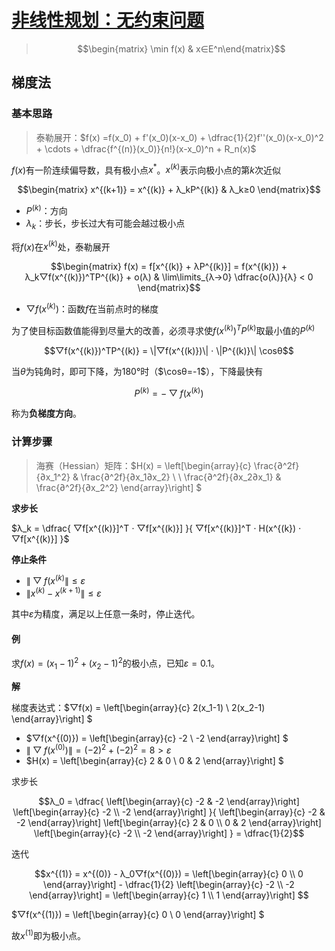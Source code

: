 <link rel='stylesheet' href='../../../style/index.css'>
<script src='../../../style/index.js'></script>

# [非线性规划：无约束问题](../index.html)

>$$\begin{matrix} \min f(x) & x∈E^n\end{matrix}$$

## 梯度法

### 基本思路

>泰勒展开：$f(x) =f(x_0) + f'(x_0)(x-x_0) + \dfrac{1}{2}f''(x_0)(x-x_0)^2 + \cdots + \dfrac{f^{(n)}(x_0)}{n!}(x-x_0)^n + R_n(x)$

$f(x)$有一阶连续偏导数，具有极小点$x^*$。$x^{(k)}$表示向极小点的第$k$次近似

$$\begin{matrix}
    x^{(k+1)} = x^{(k)} + λ_kP^{(k)} & λ_k≥0
\end{matrix}$$

- $P^{(k)}$：方向
- $λ_k$：步长，步长过大有可能会越过极小点


将$f(x)$在$x^{(k)}$处，泰勒展开

<!--
$$\begin{matrix}
    f(x) =  f(x^{(k)}) + f'(x^{(k)})(x-x^{(k)}) + R_2(x)
\end{matrix}$$
-->
$$\begin{matrix}
    f(x) = f[x^{(k)} + λP^{(k)}]
    =  f(x^{(k)}) + λ_k▽f(x^{(k)})^TP^{(k)} + o(λ)
    &
    \lim\limits_{λ→0} \dfrac{o(λ)}{λ} < 0
\end{matrix}$$

- $▽f(x^{(k)})$：函数$f$在当前点时的梯度

为了使目标函数值能得到尽量大的改善，必须寻求使$f(x^{(k)})^TP^{(k)}$取最小值的$P^{(k)}$

$$▽f(x^{(k)})^TP^{(k)} = \|▽f(x^{(k)})\| ⋅ \|P^{(k)}\| \cosθ$$

当$θ$为钝角时，即可下降，为$180°$时（$\cosθ=-1$），下降最快有

$$P^{(k)}=-▽f(x^{(k)})$$

称为**负梯度方向**。

### 计算步骤

>海赛（Hessian）矩阵：$H(x) = 
\left[\begin{array}{c}
    \frac{∂^2f}{∂x_1^2}   & \frac{∂^2f}{∂x_1∂x_2}
\\
\\  \frac{∂^2f}{∂x_2∂x_1} & \frac{∂^2f}{∂x_2^2}
\end{array}\right]
$

**求步长**

$λ_k = \dfrac{
    ▽f[x^{(k)}]^T ⋅ ▽f[x^{(k)}]
}{
    ▽f[x^{(k)}]^T ⋅ H(x^{(k}) ⋅ ▽f[x^{(k)}]
}$

**停止条件**

- $\|▽f(x^{(k)}\| ≤ ε$
- $\|x^{(k)} - x^{(k+1)}\| ≤ ε$

其中$ε$为精度，满足以上任意一条时，停止迭代。

<!-- **步长确定**

$$f[x^{(k)} - λ▽f(x^{(k)})] < f(x^{(k)})$$

步长$λ$应满足上式。 -->

#### 例

求$f(x) = (x_1 - 1)^2 + (x_2 - 1)^2$的极小点，已知$ε=0.1$。

**解**

梯度表达式：$▽f(x) = 
    \left[\begin{array}{c}
        2(x_1-1)
    \\  2(x_2-1)
    \end{array}\right]
$
- $▽f(x^{(0)}) = 
    \left[\begin{array}{c}
        -2
    \\  -2
    \end{array}\right]
$
- $\|▽f(x^{(0)})\| = (-2)^2 + (-2)^2 = 8 > ε$
- $H(x) = 
    \left[\begin{array}{c}
        2 & 0
    \\  0 & 2
    \end{array}\right]
$

求步长

$$λ_0 = \dfrac{
    \left[\begin{array}{c} -2 &  -2 \end{array}\right]
    \left[\begin{array}{c} -2 \\ -2 \end{array}\right]
}{
    \left[\begin{array}{c} -2 &  -2 \end{array}\right]
    \left[\begin{array}{c} 2 & 0 \\ 0 & 2 \end{array}\right]
    \left[\begin{array}{c} -2 \\ -2 \end{array}\right]
} = \dfrac{1}{2}$$

迭代

$$x^{(1)} = x^{(0)} - λ_0▽f(x^{(0)})
    = \left[\begin{array}{c} 0 \\ 0 \end{array}\right]
    - \dfrac{1}{2}
    \left[\begin{array}{c} -2 \\ -2 \end{array}\right]
    = \left[\begin{array}{c} 1 \\ 1 \end{array}\right]
$$

$▽f(x^{(1)}) = 
    \left[\begin{array}{c}
        0
    \\  0
    \end{array}\right]
$

故$x^{(1)}$即为极小点。

